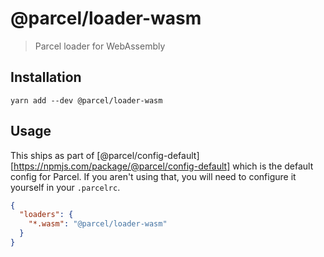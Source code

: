 # @parcel/loader-wasm

> Parcel loader for WebAssembly

## Installation

```
yarn add --dev @parcel/loader-wasm
```

## Usage

This ships as part of [@parcel/config-default][https://npmjs.com/package/@parcel/config-default]
which is the default config for Parcel. If you aren't using that, you will need
to configure it yourself in your `.parcelrc`.

```json
{
  "loaders": {
    "*.wasm": "@parcel/loader-wasm"
  }
}
```

